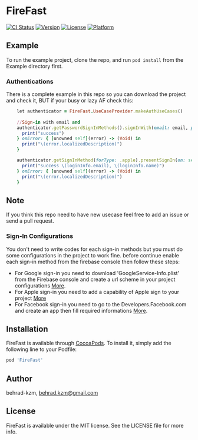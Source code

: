 # FireFast

[![CI Status](https://img.shields.io/travis/behrad-kzm/FireFast.svg?style=flat)](https://travis-ci.org/behrad-kzm/FireFast)
[![Version](https://img.shields.io/cocoapods/v/FireFast.svg?style=flat)](https://cocoapods.org/pods/FireFast)
[![License](https://img.shields.io/cocoapods/l/FireFast.svg?style=flat)](https://cocoapods.org/pods/FireFast)
[![Platform](https://img.shields.io/cocoapods/p/FireFast.svg?style=flat)](https://cocoapods.org/pods/FireFast)

## Example

To run the example project, clone the repo, and run `pod install` from the Example directory first.

### Authentications

There is a complete example in this repo so you can download the project and check it, BUT if your busy or lazy AF check this:

```ruby
    let authenticator = FireFast.UseCaseProvider.makeAuthUseCases()
    
    //Sign-in with email and  
    authenticator.getPasswordSignInMethods().signInWith(email: email, password: password) { [unowned self](loginInfo) -> (Void) in
      print("success")
    } onError: { [unowned self](error) -> (Void) in
      print("\(error.localizedDescription)")
    }

    authenticator.getSignInMethod(forType: .apple).presentSignIn(on: self) { [unowned self](loginInfo) -> (Void) in
      print("success \(loginInfo.email), \(loginInfo.name)")
    } onError: { [unowned self](error) -> (Void) in
      print("\(error.localizedDescription)")
    }
```

## Note

If you think this repo need to have new usecase feel free to add an issue or send a pull request.


### Sign-In Configurations

You don't need to write codes for each sign-in methods but you must do some configurations in the project to work fine.
before continue enable each sign-in method from the firebase console then follow these steps:

- For Google sign-in you need to download 'GoogleService-Info.plist' from the Firebase console and create a url scheme in your project configurations [More](https://firebase.google.com/docs/auth/ios/google-signin#2_implement_google_sign-in).
- For Apple sign-in you need to add a capability of Apple sign to your project [More](https://medium.com/@priya_talreja/sign-in-with-apple-using-swift-5cd8695a46b6)
- For Facebook sign-in you need to go to the Developers.Facebook.com and create an app then fill required informations [More](https://developers.facebook.com/docs/facebook-login/ios).
  

## Installation

FireFast is available through [CocoaPods](https://cocoapods.org). To install
it, simply add the following line to your Podfile:

```ruby
pod 'FireFast'
```

## Author

behrad-kzm, behrad.kzm@gmail.com

## License

FireFast is available under the MIT license. See the LICENSE file for more info.
